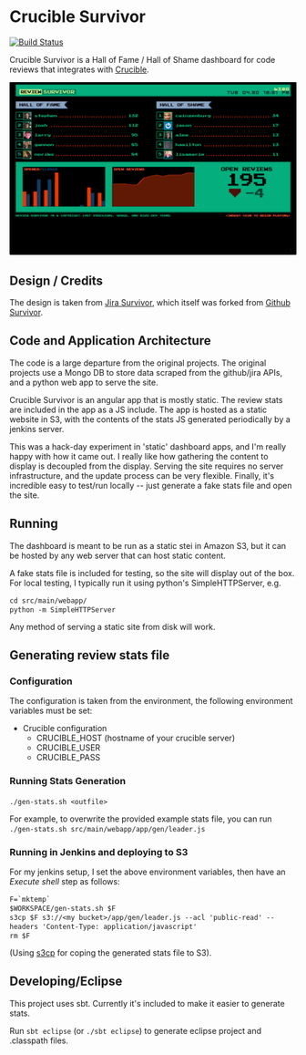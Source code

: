 # Crucible Survivor

[![Build Status](https://drone.io/github.com/ogrodnek/crucible-survivor/status.png)](https://drone.io/github.com/ogrodnek/crucible-survivor/latest)

  Crucible Survivor is a Hall of Fame / Hall of Shame dashboard for code reviews that integrates with [Crucible](https://www.atlassian.com/software/crucible/overview).

![Crucible Survivor Dashboard](docs/crucible-survivor-small.png)


## Design / Credits

  The design is taken from [Jira Survivor](http://blog.gengo.com/jira-survivor/), which itself was forked from [Github Survivor](http://99designs.com/tech-blog/blog/2013/01/05/github-survivor/).

## Code and Application Architecture

  The code is a large departure from the original projects.  The original projects use a Mongo DB to store data scraped from the github/jira APIs, and a python web app to serve the site.

  Crucible Survivor is an angular app that is mostly static.  The review stats are included in the app as a JS include.  The app is hosted as a static website in S3, with the contents of the stats JS generated periodically by a jenkins server.

  This was a hack-day experiment in 'static' dashboard apps, and I'm really happy with how it came out.  I really like how gathering the content to display is decoupled from the display.  Serving the site requires no server infrastructure, and the update process can be very flexible.  Finally, it's incredible easy to test/run locally -- just generate a fake stats file and open the site.

## Running

  The dashboard is meant to be run as a static stei in Amazon S3, but it can be hosted by any web server that can host static content.

   A fake stats file is included for testing, so the site will display out of the box.  For local testing, I typically run it using python's SimpleHTTPServer, e.g.
  
```
cd src/main/webapp/
python -m SimpleHTTPServer
```

  Any method of serving a static site from disk will work.

## Generating review stats file

### Configuration

  The configuration is taken from the environment, the following environment variables must be set:
  
  * Crucible configuration
    * CRUCIBLE_HOST (hostname of your crucible server)
    * CRUCIBLE_USER
    * CRUCIBLE_PASS

### Running Stats Generation
  `./gen-stats.sh <outfile>`
  
  For example, to overwrite the provided example stats file, you can run `./gen-stats.sh src/main/webapp/app/gen/leader.js`
  
### Running in Jenkins and deploying to S3

For my jenkins setup, I set the above environment variables, then have an *Execute shell* step as follows:

```
F=`mktemp`
$WORKSPACE/gen-stats.sh $F
s3cp $F s3://<my bucket>/app/gen/leader.js --acl 'public-read' --headers 'Content-Type: application/javascript'
rm $F
```
(Using [s3cp](https://github.com/aboisvert/s3cp) for coping the generated stats file to S3).

## Developing/Eclipse

This project uses sbt.  Currently it's included to make it easier to generate stats.

Run `sbt eclipse` (or `./sbt eclipse`) to generate eclipse project and .classpath files.
